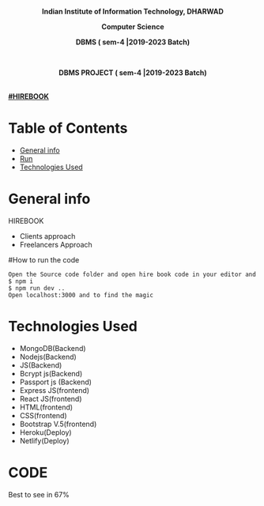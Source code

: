 **<p align="center"> Indian Institute of Information Technology, DHARWAD </p>**
**<p align="center"> Computer Science </p>**
**<p align="center"> DBMS ( sem-4 |2019-2023 Batch) </p> <br />**
**<p align="center"> DBMS PROJECT ( sem-4 |2019-2023 Batch) </p> <br />**
**<a align="center" href="https://dbms2704.herokuapp.com/"> 
#HIREBOOK
</a>**


# Table of Contents
- [General info](#desc)
- [Run](#run)
- [Technologies Used](#pre)

<a name="desc"></a>
# General info
HIREBOOK 
 - Clients approach
 - Freelancers Approach

<a name="run"></a>
#How to run the code

```
Open the Source code folder and open hire book code in your editor and 
$ npm i
$ npm run dev ..
Open localhost:3000 and to find the magic

```
<a name="pre"></a>
# Technologies Used
- MongoDB(Backend)
- Nodejs(Backend)
- JS(Backend)
- Bcrypt js(Backend)
- Passport js (Backend)
- Express JS(frontend)
- React JS(frontend)
- HTML(frontend)
- CSS(frontend)
- Bootstrap V.5(frontend)
- Heroku(Deploy)
- Netlify(Deploy)



<a name="pre"></a>
# CODE
Best to see in 67% 

